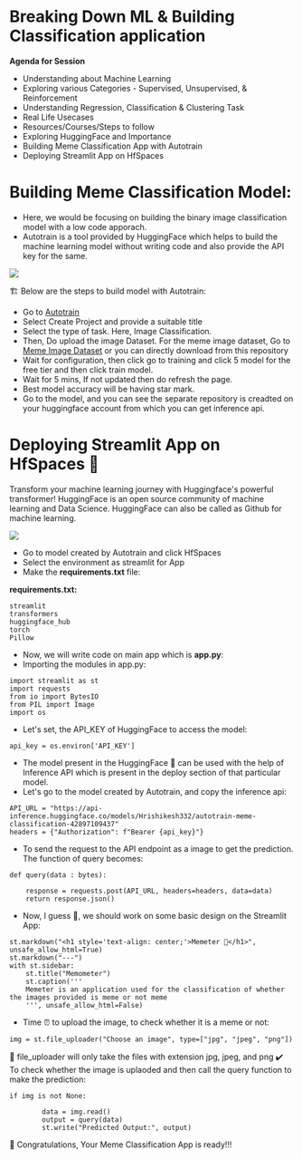 
# Breaking Down ML & Building Classification application


**Agenda for Session**


* Understanding about Machine Learning
* Exploring various Categories - Supervised, Unsupervised, & Reinforcement
* Understanding Regression, Classification & Clustering Task
* Real Life Usecases
* Resources/Courses/Steps to follow
* Exploring HuggingFace and Importance
* Building Meme Classification App with Autotrain
* Deploying Streamlit App on HfSpaces


# Building Meme Classification Model:

* Here, we would be focusing on building the binary image classification model with a low code apporach.
* Autotrain is a tool provided by HuggingFace which helps to build the machine learning model without writing code and also provide the API key for the same.


![](https://miro.medium.com/v2/resize:fit:720/format:webp/1*o8TsDzgR6yIeFgogWmuVgA.png)

🏗️ Below are the steps to build model with Autotrain:
* Go to [Autotrain](https://huggingface.co/autotrain)
* Select Create Project and provide a suitable title
* Select the type of task. Here, Image Classification.
* Then, Do upload the image Dataset. For the meme image dataset, Go to [Meme Image Dataset]() or you can directly download from this repository
* Wait for configuration, then click go to training and click 5 model for the free tier and then click train model.
* Wait for 5 mins, If not updated then do refresh the page. 
* Best model accuracy will be having star mark.
* Go to the model, and you can see the separate repository is creadted on your huggingface account from which you can get inference api.


# Deploying Streamlit App on HfSpaces 🤗

Transform your machine learning journey with Huggingface's powerful transformer! HuggingFace is an open source community of machine learning and Data Science. HuggingFace can also be called as Github for machine learning.

![](https://dxj7eshgz03ln.cloudfront.net/production/textual/image/641903/original_ratio_extra_large_81fe0e8b-4a08-4f89-9b10-f31578aa350f.gif)



* Go to model created by Autotrain and click HfSpaces
* Select the environment as streamlit for App
* Make the **requirements.txt** file:

**requirements.txt:**
```
streamlit
transformers
huggingface_hub
torch
Pillow
```

* Now, we will write code on main app which is **app.py**:
* Importing the modules in app.py:
```
import streamlit as st
import requests
from io import BytesIO
from PIL import Image
import os
```
* Let's set, the API_KEY of HuggingFace to access the model:

```
api_key = os.environ['API_KEY']
```
* The model present in the HuggingFace 🤗 can be used with the help of Inference API which is present in the deploy section of that particular model.
* Let's go to the model created by Autotrain, and copy the inference api:

```
API_URL = "https://api-inference.huggingface.co/models/Hrishikesh332/autotrain-meme-classification-42897109437"
headers = {"Authorization": f"Bearer {api_key}"}
```
* To send the request to the API endpoint as a image to get the prediction. The function of query becomes:

```
def query(data : bytes):

    response = requests.post(API_URL, headers=headers, data=data)
    return response.json()

```
* Now, I guess 🤔, we should work on some basic design on the Streamlit App:

```
st.markdown("<h1 style='text-align: center;'>Memeter 💬</h1>", unsafe_allow_html=True)
st.markdown("---")
with st.sidebar:
    st.title("Memometer")
    st.caption('''
    Memeter is an application used for the classification of whether the images provided is meme or not meme
    ''', unsafe_allow_html=False)
```
* Time ⏰ to upload the image, to check whether it is a meme or not:
```
img = st.file_uploader("Choose an image", type=["jpg", "jpeg", "png"])
```
📁 file_uploader will only take the files with extension jpg, jpeg, and png
✔️ To check whether the image is uplaoded and then call the query function to make the prediction:

```
if img is not None:

        data = img.read()
        output = query(data)
        st.write("Predicted Output:", output)
```
🎉 Congratulations, Your Meme Classification App is ready!!!


